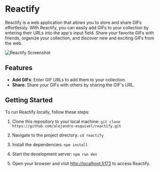 # Reactify

Reactify is a web application that allows you to store and share GIFs effortlessly. With Reactify, you can easily add GIFs to your collection by entering their URLs into the app's input field. Share your favorite GIFs with friends, organize your collection, and discover new and exciting GIFs from the web.

![Reactify Screenshot](https://i.imgur.com/VVci5Dn.png)

## Features

- **Add GIFs**: Enter GIF URLs to add them to your collection.
- **Share**: Share your GIFs with others by sharing the GIF's URL.
<!--
- **Organize**: Organize your GIF collection with tags and categories.
-->

## Getting Started

To run Reactify locally, follow these steps:

1. Clone this repository to your local machine:
`git clone https://github.com/alejandro-esquivel/reactify.git`

2. Navigate to the project directory:
`cd reactify`

3. Install the dependencies:
`npm install`

4. Start the development server:
`npm run dev`

5. Open your browser and visit [http://localhost:5173](http://localhost:5173) to access Reactify.
